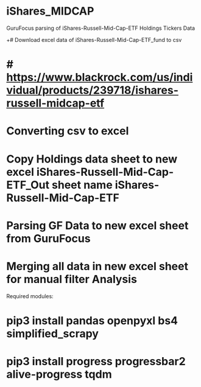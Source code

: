 # iShares_MIDCAP
GuruFocus parsing of iShares-Russell-Mid-Cap-ETF Holdings Tickers Data

+# Download excel data of iShares-Russell-Mid-Cap-ETF_fund to csv
# # https://www.blackrock.com/us/individual/products/239718/ishares-russell-midcap-etf
# Converting csv to excel 
# Copy Holdings data sheet to new excel iShares-Russell-Mid-Cap-ETF_Out sheet name iShares-Russell-Mid-Cap-ETF
# Parsing GF Data to new excel sheet from GuruFocus
# Merging all data in new excel sheet for manual filter Analysis

Required modules:
# pip3 install pandas openpyxl bs4 simplified_scrapy
# pip3 install progress progressbar2 alive-progress tqdm
